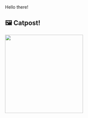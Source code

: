 Hello there!



## 🖼️ Catpost!

<sub>
    <img src="https://cdn2.thecatapi.com/images/MTg0MDk2Mw.jpg" height="256">
</sub>

